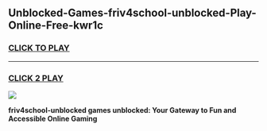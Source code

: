 
## Unblocked-Games-friv4school-unblocked-Play-Online-Free-kwr1c
<h3>
<a href="https://premium76.site?title=friv4school-unblocked&ref=26A">CLICK TO PLAY</a></h3>
<hr>

<h3>
<a href="https://premium76.site?title=friv4school-unblocked&ref=26A">CLICK 2 PLAY</a>
  
</h3>

<a href="https://premium76.site?title=friv4school-unblocked&ref=26A"><img src="https://clearcache.store/games.png"></a>


**friv4school-unblocked games unblocked: Your Gateway to Fun and Accessible Online Gaming**
